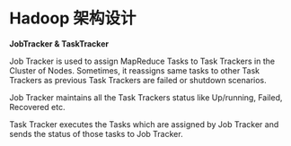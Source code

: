 # Hadoop 架构设计



**JobTracker & TaskTracker**

Job Tracker is used to assign MapReduce Tasks to Task Trackers in the Cluster of Nodes. Sometimes, it reassigns same tasks to other Task Trackers as previous Task Trackers are failed or shutdown scenarios.

Job Tracker maintains all the Task Trackers status like Up/running, Failed, Recovered etc.

Task Tracker executes the Tasks which are assigned by Job Tracker and sends the status of those tasks to Job Tracker.

